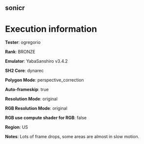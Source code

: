 ## sonicr

# Execution information


**Tester**: ogregorio


**Rank**: BRONZE


**Emulator**: YabaSanshiro v3.4.2


**SH2 Core**: dynarec


**Polygon Mode**: perspective_correction


**Auto-frameskip**: true


**Resolution Mode**: original


**RGB Resolution Mode**: original


**RGB use compute shader for RGB**: false


**Region**: US


**Notes**: Lots of frame drops, some areas are almost in slow motion.